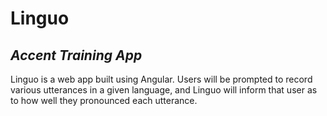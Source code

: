 # Linguo

## *Accent Training App*

Linguo is a web app built using Angular.  Users will be prompted to record various utterances in a given language, and Linguo will inform that user as to how well they pronounced each utterance.  